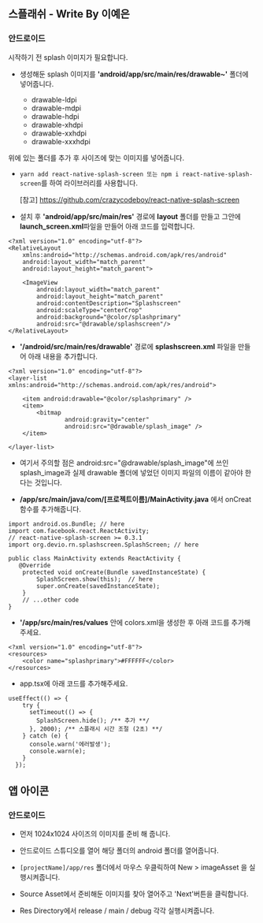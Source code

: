## 스플래쉬 - Write By 이예은

### 안드로이드

시작하기 전 splash 이미지가 필요합니다.

- 생성해둔 splash 이미지를 **'android/app/src/main/res/drawable~'** 폴더에 넣어줍니다.

  - drawable-ldpi
  - drawable-mdpi
  - drawable-hdpi
  - drawable-xhdpi
  - drawable-xxhdpi
  - drawable-xxxhdpi

위에 있는 폴더를 추가 후 사이즈에 맞는 이미지를 넣어줍니다.

- `yarn add react-native-splash-screen 또는 npm i react-native-splash-screen`를 하여 라이브러리를 사용합니다.

  [참고] https://github.com/crazycodeboy/react-native-splash-screen

- 설치 후 **'android/app/src/main/res'** 경로에 **layout** 폴더를 만들고 그안에 **launch_screen.xml**파일을 만들어 아래 코드를 입력합니다.

```
<?xml version="1.0" encoding="utf-8"?>
<RelativeLayout
    xmlns:android="http://schemas.android.com/apk/res/android"
    android:layout_width="match_parent"
    android:layout_height="match_parent">

    <ImageView
        android:layout_width="match_parent"
        android:layout_height="match_parent"
        android:contentDescription="Splashscreen"
        android:scaleType="centerCrop"
        android:background="@color/splashprimary"
        android:src="@drawable/splashscreen"/>
</RelativeLayout>
```

- **'/android/src/main/res/drawable'** 경로에 **splashscreen.xml** 파일을 만들어 아래 내용을 추가합니다.

```
<?xml version="1.0" encoding="utf-8"?>
<layer-list xmlns:android="http://schemas.android.com/apk/res/android">

    <item android:drawable="@color/splashprimary" />
    <item>
        <bitmap
                android:gravity="center"
                android:src="@drawable/splash_image" />
    </item>

</layer-list>

```

- 여기서 주의할 점은 android:src="@drawable/splash_image"에 쓰인 splash_image과 실제 drawable 폴더에 넣었던 이미지 파일의 이름이 같아야 한다는 것입니다.

- **/app/src/main/java/com/[프로젝트이름]/MainActivity.java** 에서 onCreat함수를 추가해줍니다.

```
import android.os.Bundle; // here
import com.facebook.react.ReactActivity;
// react-native-splash-screen >= 0.3.1
import org.devio.rn.splashscreen.SplashScreen; // here

public class MainActivity extends ReactActivity {
   @Override
    protected void onCreate(Bundle savedInstanceState) {
        SplashScreen.show(this);  // here
        super.onCreate(savedInstanceState);
    }
    // ...other code
}
```

- **'/app/src/main/res/values** 안에 colors.xml을 생성한 후 아래 코드를 추가해주세요.

```
<?xml version="1.0" encoding="utf-8"?>
<resources>
    <color name="splashprimary">#FFFFFF</color>
</resources>
```

- app.tsx에 아래 코드를 추가해주세요.

```
useEffect(() => {
    try {
      setTimeout(() => {
        SplashScreen.hide(); /** 추가 **/
      }, 2000); /** 스플래시 시간 조절 (2초) **/
    } catch (e) {
      console.warn('에러발생');
      console.warn(e);
    }
  });
```

## 앱 아이콘

### 안드로이드 

- 먼저 1024x1024 사이즈의 이미지를 준비 해 줍니다.

- 안드로이드 스튜디오를 열어 해당 폴더의 android 폴더를 열어줍니다.

- ```[projectName]/app/res``` 폴더에서 마우스 우클릭하여 New > imageAsset 을 실행시켜줍니다.

- Source Asset에서 준비해둔 이미지를 찾아 열어주고 'Next'버튼을 클릭합니다. 

- Res Directory에서 release / main / debug 각각 실행시켜줍니다.